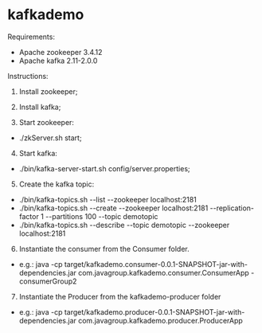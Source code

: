 # kafkademo

Requirements:
- Apache zookeeper 3.4.12
- Apache kafka 2.11-2.0.0

Instructions:
1) Install zookeeper;

2) Install kafka;

3) Start zookeeper: 
 - ./zkServer.sh start;

4) Start kafka: 
 - ./bin/kafka-server-start.sh config/server.properties;

5) Create the kafka topic:
 - ./bin/kafka-topics.sh --list --zookeeper localhost:2181
 - ./bin/kafka-topics.sh --create --zookeeper localhost:2181 --replication-factor 1 --partitions 100 --topic demotopic
 - ./bin/kafka-topics.sh --describe --topic demotopic --zookeeper localhost:2181

6) Instantiate the consumer from the Consumer folder. 
 - e.g.: java -cp target/kafkademo.consumer-0.0.1-SNAPSHOT-jar-with-dependencies.jar com.javagroup.kafkademo.consumer.ConsumerApp -consumerGroup2

7) Instantiate the Producer from the kafkademo-producer folder
 - e.g.: java -cp target/kafkademo.producer-0.0.1-SNAPSHOT-jar-with-dependencies.jar com.javagroup.kafkademo.producer.ProducerApp

